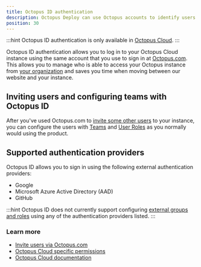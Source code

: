 ```yaml
---
title: Octopus ID authentication
description: Octopus Deploy can use Octopus accounts to identify users.
position: 30
---
```


:::hint
Octopus ID authentication is only available in [Octopus Cloud](/docs/octopus-cloud/index.md).
:::

Octopus ID authentication allows you to log in to your Octopus Cloud instance using the same account that you use to sign in at [Octopus.com](https://Octopus.com). This allows you to manage who is able to access your Octopus instance from [your organization](https://Octopus.com/organization/) and saves you time when moving between our website and your instance.

## Inviting users and configuring teams with Octopus ID

After you've used Octopus.com to [invite some other users](/docs/octopus-cloud/index.md#OctopusCloud-Invitingusers) to your instance, you can configure the users with [Teams](/docs/security/users-and-teams/index.md) and [User Roles](/docs/security/users-and-teams/user-roles.md) as you normally would using the product.

## Supported authentication providers

Octopus ID allows you to sign in using the following external authentication providers:

- Google
- Microsoft Azure Active Directory (AAD)
- GitHub

:::hint
Octopus ID does not currently support configuring [external groups and roles](/docs/security/users-and-teams/external-groups-and-roles.md) using any of the authentication providers listed.
:::

### Learn more

- [Invite users via Octopus.com](/docs/octopus-cloud/index.md#OctopusCloud-Invitingusers)
- [Octopus Cloud specific permissions](/docs/octopus-cloud/permissions.md)
- [Octopus Cloud documentation](/docs/octopus-cloud/index.md)